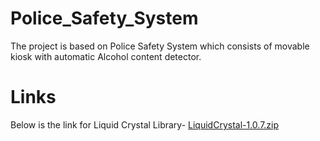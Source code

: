 # Police_Safety_System
The project is based on Police Safety System which consists of movable kiosk with automatic Alcohol content detector.
# Links
Below is the link for Liquid Crystal Library-
[LiquidCrystal-1.0.7.zip](https://github.com/NikithYD/Police_Safety_System/files/5034557/LiquidCrystal-1.0.7.zip)

